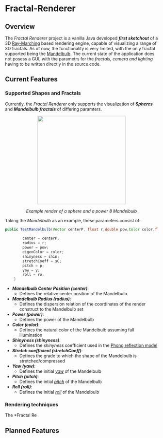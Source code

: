 # Fractal-Renderer
## Overview

The *Fractal Renderer* project is a vanilla Java developed ***first sketchout*** of a 3D [Ray-Marching](https://en.wikipedia.org/wiki/Ray_marching) based rendering engine, capable of visualizing a range of 3D fractals. As of now, the functionality is very limited, with the only fractal supported being the [Mandelbulb](https://en.wikipedia.org/wiki/Mandelbulb). The current state of the application does not posess a GUI, with the parametrs for the *fractals, camera and lighting* having to be written directly in the source code. 

## Current Features

### Supported Shapes and Fractals
Currently, the *Fractal Renderer* only supports the visualization of ***Spheres*** and ***Mandelbulb fractals*** of differing paramters. 

<p align="center">
  <img src="https://github.com/user-attachments/assets/fe45f9fa-307e-48ee-88be-f92a5486cdb6" height="290" />
</p>
<p align="center"><i>Example render of a sphere and a power 8 Mandelbulb</i></p>

Taking the *Mandelbulb* as an example, these parameters consist of:

```java
public TestMandelbulb(Vector centerP, float r,double pow,Color color,float shin,float sC,float y, float p, float ro) {
        
        center = centerP;
        radius = r;
        power = pow;
        eigenColor = color;
        shinyness = shin;
        stretchCoeff = sC;
        pitch = p;
        yaw = y;
        roll = ro;
    }
```
- ***Mandelbulb Center Position (center)***:
  - Defines the relative center position of the Mandelbulb
- ***Mandelbulb Radius (radius)***:
  - Defines the dispersion relation of the coordinates of the render construct to the Mandelbulb set
- ***Power (power)***:
  - Defines the power of the Mandelbulb
- ***Color (color)***:
  - Defines the natural color of the Mandelbulb assuming full illumination
- ***Shinyness (shinyness)***:
  - Defines the *shinyness* coefficient used in the [Phong reflection model](https://en.wikipedia.org/wiki/Phong_reflection_model)
- ***Stretch coefficient (stretchCoeff)***:
  - Defines the grade to which the shape of the Mandelbulb is stretched/compressed
- ***Yaw (yaw)***:
  - Defines the initial *[yaw](https://en.wikipedia.org/wiki/Degrees_of_freedom_(mechanics))* of the Mandelbulb
- ***Pitch (pitch)***:
  - Defines the intial *[pitch](https://en.wikipedia.org/wiki/Degrees_of_freedom_(mechanics))* of the Mandelbulb
- ***Roll (roll)***:
  - Defines the initial *[roll](https://en.wikipedia.org/wiki/Degrees_of_freedom_(mechanics))* of the Mandelbulb
 




### Rendering techniques
The *Fractal Re

## Planned Features


